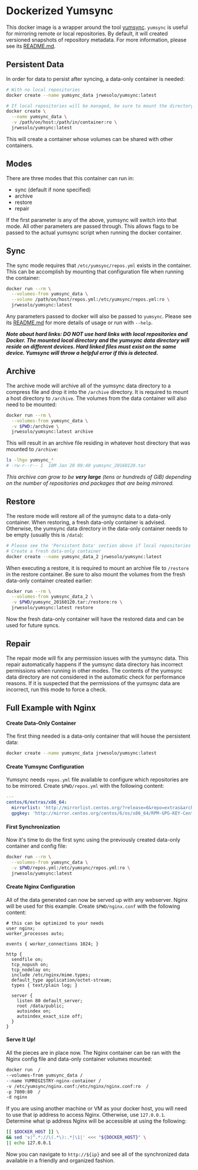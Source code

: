 # Dockerized Yumsync

This docker image is a wrapper around the tool [yumsync](https://github.com/jrwesolo/yumsync). `yumsync` is useful for mirroring remote or local repositories. By default, it will created versioned snapshots of repository metadata. For more information, please see its [README.md](https://github.com/jrwesolo/yumsync/blob/master/README.md).

Persistent Data
---------------

In order for data to persist after syncing, a data-only container is needed:

```bash
# With no local repositories
docker create --name yumsync_data jrwesolo/yumsync:latest

# If local repositories will be managed, be sure to mount the directory with the local packages
docker create \
  --name yumsync_data \
  -v /path/on/host:/path/in/container:ro \
  jrwesolo/yumsync:latest
```

This will create a container whose volumes can be shared with other containers.

Modes
-----

There are three modes that this container can run in:

- sync (default if none specified)
- archive
- restore
- repair

If the first parameter is any of the above, yumsync will switch into that mode. All other parameters are passed through. This allows flags to be passed to the actual yumsync script when running the docker container.

Sync
----

The sync mode requires that `/etc/yumsync/repos.yml` exists in the container. This can be accomplish by mounting that configuration file when running the container:

```bash
docker run --rm \
  --volumes-from yumsync_data \
  --volume /path/on/host/repos.yml:/etc/yumsync/repos.yml:ro \
  jrwesolo/yumsync:latest
```

Any parameters passed to docker will also be passed to `yumsync`. Please see its [README.md](https://github.com/jrwesolo/yumsync/blob/master/README.md) for more details of usage or run with `--help`.

**_Note about hard links: DO NOT use hard links with local repositories and Docker. The mounted local directory and the yumsync data directory will reside on different devices. Hard linked files must exist on the same device. Yumsync will throw a helpful error if this is detected._**

Archive
-------

The archive mode will archive all of the yumsync data directory to a compress file and drop it into the `/archive` directory. It is required to mount a host directory to `/archive`. The volumes from the data container will also need to be mounted:

```bash
docker run --rm \
  --volumes-from yumsync_data \
  -v $PWD:/archive \
  jrwesolo/yumsync:latest archive
```

This will result in an archive file residing in whatever host directory that was mounted to `/archive`:

```bash
ls -lhgo yumsync_*
# -rw-r--r-- 1  18M Jan 20 09:40 yumsync_20160120.tar
```

_This archive can grow to be **very large** (tens or hundreds of GiB) depending on the number of repositories and packages that are being mirrored._

Restore
-------

The restore mode will restore all of the yumsync data to a data-only container. When restoring, a fresh data-only container is advised. Otherwise, the yumsync data directory in the data-only container needs to be empty (usually this is `/data`):

```bash
# Please see the 'Persistent Data' section above if local repositories will be managed
# Create a fresh data-only container
docker create --name yumsync_data_2 jrwesolo/yumsync:latest
```

When executing a restore, it is required to mount an archive file to `/restore` in the restore container. Be sure to also mount the volumes from the fresh data-only container created earlier:

```bash
docker run --rm \
  --volumes-from yumsync_data_2 \
  -v $PWD/yumsync_20160120.tar:/restore:ro \
  jrwesolo/yumsync:latest restore
```

Now the fresh data-only container will have the restored data and can be used for future syncs.

Repair
------

The repair mode will fix any permission issues with the yumsync data. This repair automatically happens if the yumsync data directory has incorrect permissions when running in other modes. The contents of the yumsync data directory are not considered in the automatic check for performance reasons. If it is suspected that the permissions of the yumsync data are incorrect, run this mode to force a check.

Full Example with Nginx
-----------------------

#### Create Data-Only Container

The first thing needed is a data-only container that will house the persistent data:

```bash
docker create --name yumsync_data jrwesolo/yumsync:latest
```

#### Create Yumsync Configuration

Yumsync needs `repos.yml` file available to configure which repositories are to be mirrored. Create `$PWD/repos.yml` with the following content:

```yaml
---
centos/6/extras/x86_64:
  mirrorlist: 'http://mirrorlist.centos.org/?release=6&repo=extras&arch=x86_64'
  gpgkey: 'http://mirror.centos.org/centos/6/os/x86_64/RPM-GPG-KEY-CentOS-6'
```

#### First Synchronization

Now it's time to do the first sync using the previously created data-only container and config file:

```bash
docker run --rm \
  --volumes-from yumsync_data \
  -v $PWD/repos.yml:/etc/yumsync/repos.yml:ro \
  jrwesolo/yumsync:latest
```

#### Create Nginx Configuration

All of the data generated can now be served up with any webserver. Nginx will be used for this example. Create `$PWD/nginx.conf` with the following content:

```
# this can be optimized to your needs
user nginx;
worker_processes auto;

events { worker_connections 1024; }

http {
  sendfile on;
  tcp_nopush on;
  tcp_nodelay on;
  include /etc/nginx/mime.types;
  default_type application/octet-stream;
  types { text/plain log; }

  server {
    listen 80 default_server;
    root /data/public;
    autoindex on;
    autoindex_exact_size off;
  }
}
```

#### Serve It Up!

All the pieces are in place now. The Nginx container can be ran with the Nginx config file and data-only container volumes mounted:

```bash
docker run  /
--volumes-from yumsync_data /
--name YUMREGISTRY-nginx-container / 
-v /etc/yumsync/nginx.conf:/etc/nginx/nginx.conf:ro  /
-p 7800:80  /
-d nginx
```

If you are using another machine or VM as your docker host, you will need to use that ip address to access Nginx. Otherwise, use `127.0.0.1`. Determine what ip address Nginx will be accessible at using the following:

```bash
[[ $DOCKER_HOST ]] \
&& sed 's|^.*://\(.*\):.*|\1|' <<< "${DOCKER_HOST}" \
|| echo 127.0.0.1
```

Now you can navigate to `http://${ip}` and see all of the synchronized data available in a friendly and organized fashion.
